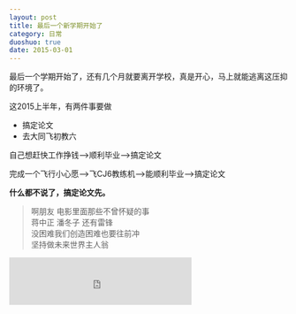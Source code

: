 ```yaml
---
layout: post
title: 最后一个新学期开始了
category: 日常
duoshuo: true
date: 2015-03-01
---
```


最后一个学期开始了，还有几个月就要离开学校，真是开心，马上就能逃离这压抑的环境了。

这2015上半年，有两件事要做

- 搞定论文
- 去大同飞初教六

自己想赶快工作挣钱-->顺利毕业-->搞定论文

完成一个飞行小心愿-->飞CJ6教练机-->能顺利毕业-->搞定论文

**什么都不说了，搞定论文先。**

> 啊朋友 电影里面那些不曾怀疑的事  
> 蒋中正 潘冬子 还有雷锋  
> 没困难我们创造困难也要往前冲  
> 坚持做未来世界主人翁

<iframe frameborder="no" border="0" marginwidth="0" marginheight="0" width=330 height=86 src="http://music.163.com/outchain/player?type=2&id=28068346&auto=1&height=66"></iframe>